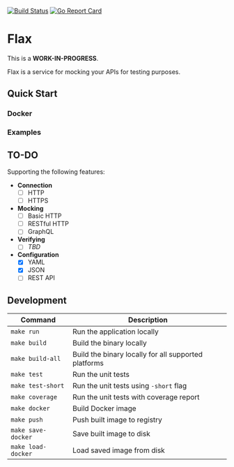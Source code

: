 [![Build Status][circleci-image]][circleci-url]
[![Go Report Card][goreport-image]][goreport-url]

# Flax

This is a **WORK-IN-PROGRESS**.

Flax is a service for mocking your APIs for testing purposes.

## Quick Start

### Docker

### Examples

## TO-DO

Supporting the following features:

  - **Connection**
    - [ ] HTTP
    - [ ] HTTPS
  - **Mocking**
    - [ ] Basic HTTP
    - [ ] RESTful HTTP
    - [ ] GraphQL
  - **Verifying**
    - [ ] *TBD*
  - **Configuration**
    - [x] YAML
    - [x] JSON
    - [ ] REST API

## Development

| Command            | Description                                          |
|--------------------|------------------------------------------------------|
| `make run`         | Run the application locally                          |
| `make build`       | Build the binary locally                             |
| `make build-all`   | Build the binary locally for all supported platforms |
| `make test`        | Run the unit tests                                   |
| `make test-short`  | Run the unit tests using `-short` flag               |
| `make coverage`    | Run the unit tests with coverage report              |
| `make docker`      | Build Docker image                                   |
| `make push`        | Push built image to registry                         |
| `make save-docker` | Save built image to disk                             |
| `make load-docker` | Load saved image from disk                           |


[circleci-url]: https://circleci.com/gh/moorara/flax/tree/master
[circleci-image]: https://circleci.com/gh/moorara/flax/tree/master.svg?style=shield

[goreport-url]: https://goreportcard.com/report/github.com/moorara/flax
[goreport-image]: https://goreportcard.com/badge/github.com/moorara/flax
